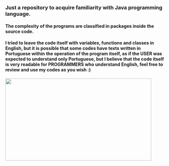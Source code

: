 ### Just a repository to acquire familiarity with Java programming language.

#### The complexity of the programs are classified in packages inside the source code.

#### I tried to leave the code itself with variables, functions and classes in English, but it is possible that some codes have texts written in Portuguese within the operation of the program itself, as if the USER was expected to understand only Portuguese, but I believe that the code itself is very readable for PROGRAMMERS who understand English, feel free to review and use my codes as you wish :)

<img src="https://gifdb.com/images/high/adventure-time-jake-dance-b88xv8k5ldr9o1ia.gif" width="460" height="260" />
